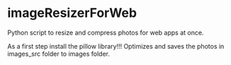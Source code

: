 # imageResizerForWeb
Python script to resize and compress photos for web apps at once.


As a first step install the pillow library!!!
Optimizes and saves the photos in images_src folder to images folder.
